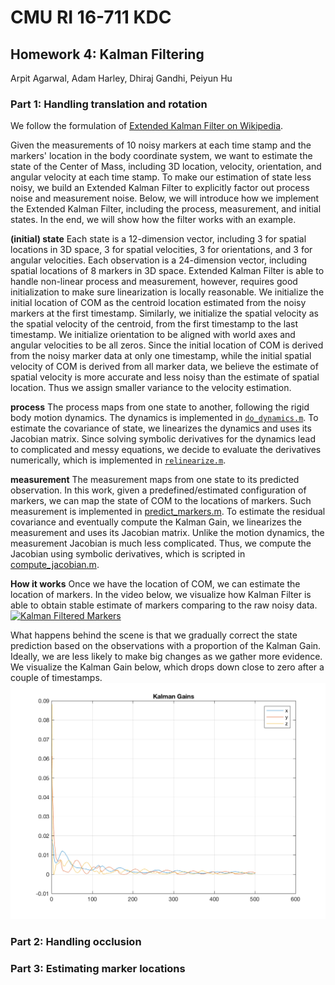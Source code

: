 # CMU RI 16-711 KDC 
## Homework 4: Kalman Filtering 
Arpit Agarwal, Adam Harley, Dhiraj Gandhi, Peiyun Hu

### Part 1: Handling translation and rotation

We follow the formulation of [Extended Kalman Filter on Wikipedia](https://en.wikipedia.org/wiki/Extended_Kalman_filter). 

Given the measurements of 10 noisy markers at each time stamp and the markers' location in the body coordinate system, we want to estimate the state of the Center of Mass, including 3D location, velocity, orientation, and angular velocity at each time stamp. To make our estimation of state less noisy, we build an Extended Kalman Filter to explicitly factor out process noise and measurement noise. Below, we will introduce how we implement the Extended Kalman Filter, including the process, measurement, and initial states. In the end, we will show how the filter works with an example. 

**(initial) state** Each state is a 12-dimension vector, including 3 for spatial locations in 3D space, 3 for spatial velocities, 3 for orientations, and 3 for angular velocities. Each observation is a 24-dimension vector, including spatial locations of 8 markers in 3D space. Extended Kalman Filter is able to handle non-linear process and measurement, however, requires good initialization to make sure linearization is locally reasonable. We initialize the initial location of COM as the centroid location estimated from the noisy markers at the first timestamp. Similarly, we initialize the spatial velocity as the spatial velocity of the centroid, from the first timestamp to the last timestamp. We initialize orientation to be aligned with world axes and angular velocities to be all zeros. Since the initial location of COM is derived from the noisy marker data at only one timestamp, while the initial spatial velocity of COM is derived from all marker data, we believe the estimate of spatial velocity is more accurate and less noisy than the estimate of spatial location. Thus we assign smaller variance to the velocity estimation. 

**process** The process maps from one state to another, following the rigid body motion dynamics. The dynamics is implemented in [`do_dynamics.m`](https://github.com/peiyunh/kalman_filter/blob/master/do_dynamics.m). To estimate the covariance of state, we linearizes the dynamics and uses its Jacobian matrix. Since solving symbolic derivatives for the dynamics lead to complicated and messy equations, we decide to evaluate the derivatives numerically, which is implemented in [`relinearize.m`](https://github.com/peiyunh/kalman_filter/blob/master/relinearize.m). 

**measurement** The measurement maps from one state to its predicted observation. In this work, given a predefined/estimated configuration of markers, we can map the state of COM to the locations of markers. Such measurement is implemented in [predict_markers.m](https://github.com/peiyunh/kalman_filter/blob/master/predict_markers.m). To estimate the residual covariance and eventually compute the Kalman Gain, we linearizes the measurement and uses its Jacobian matrix. Unlike the motion dynamics, the measurement Jacobian is much less complicated. Thus, we compute the Jacobian using symbolic derivatives, which is scripted in [compute_jacobian.m](compute_jacobian.m). 

**How it works** Once we have the location of COM, we can estimate the location of markers. In the video below, we visualize how Kalman Filter is able to obtain stable estimate of markers comparing to the raw noisy data. 
[![Kalman Filtered Markers](https://img.youtube.com/vi/PUa98uWgXPY/0.jpg)](https://www.youtube.com/watch?v=PUa98uWgXPY)

What happens behind the scene is that we gradually correct the state prediction based on the observations with a proportion of the Kalman Gain. Ideally, we are less likely to make big changes as we gather more evidence. We visualize the Kalman Gain below, which drops down close to zero after a couple of timestamps. 
![Kalman Gains](/part1/p1n00_kalman_gain.png)

### Part 2: Handling occlusion 

### Part 3: Estimating marker locations

